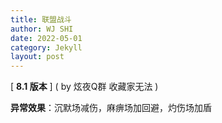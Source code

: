 ```yaml
---
title: 联盟战斗
author: WJ SHI
date: 2022-05-01
category: Jekyll
layout: post
---
```




[ **8.1 版本** ]    ( by 炫夜Q群 收藏家无法 )

**异常效果**：沉默场减伤，麻痹场加回避，灼伤场加盾

<img src="https://www.nextstepone.ltd/mff/images/mengzhan1.png" alt="" referrerpolicy="no-referrer">
